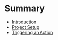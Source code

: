 # Summary

* [Introduction](README.md)
* [Project Setup](chapter1.md)
* [Triggering an Action](triggering-an-action.md)

